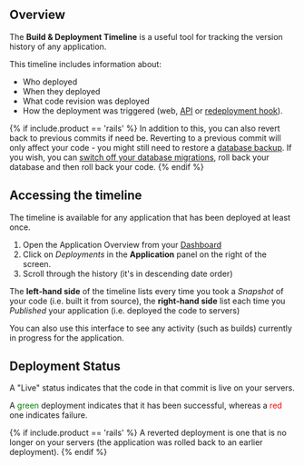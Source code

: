 ## Overview

The **Build & Deployment Timeline** is a useful tool for tracking the version history of any application.

This timeline includes information about: 

* Who deployed
* When they deployed
* What code revision was deployed 
* How the deployment was triggered (web, [API](http://developers.cloud66.com) or [redeployment hook](/{{page.collection}}/how-to-guides/deployment/redeployment-hook.html)). 

{% if include.product == 'rails' %}
In addition to this, you can also revert back to previous commits if need be. Reverting to a previous commit will only affect your code - you might still need to restore a [database backup](/{{page.collection}}/how-to-guides/add-ins/database-backups.html). If you wish, you can [switch off your database migrations](/{{page.collection}}/how-to-guides/databases/database-customization.html), roll back your database and then roll back your code.
{% endif %}

## Accessing the timeline

The timeline is available for any application that has been deployed at least once.

1. Open the Application Overview from your [Dashboard](https://app.cloud66.com/dashboard)
2. Click on *Deployments*  in the **Application** panel on the right of the screen.
3. Scroll through the history (it's in descending date order)

The **left-hand side** of the timeline lists every time you took a *Snapshot* of your code (i.e. built it from source), the **right-hand side** list each time you *Published* your application (i.e. deployed the code to servers)

You can also use this interface to see any activity (such as builds) currently in progress for the application.

## Deployment Status

A "Live" status indicates that the code in that commit is live on your servers.

A <font color="green">green</font> deployment indicates that it has been successful, whereas a <font color="red">red</font> one indicates failure.

{% if include.product == 'rails' %}
A reverted deployment is one that is no longer on your servers (the application was rolled back to an earlier deployment).
{% endif %}
